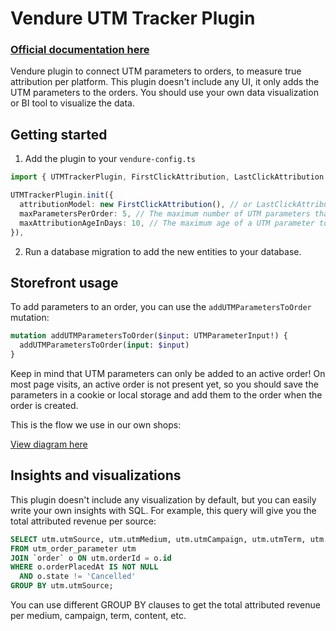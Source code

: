 # Vendure UTM Tracker Plugin

### [Official documentation here](https://pinelab-plugins.com/plugin/vendure-plugin-campaign-tracker)

Vendure plugin to connect UTM parameters to orders, to measure true attribution per platform. This plugin doesn't include any UI, it only adds the UTM parameters to the orders. You should use your own data visualization or BI tool to visualize the data.

## Getting started

1. Add the plugin to your `vendure-config.ts`

```ts
import { UTMTrackerPlugin, FirstClickAttribution, LastClickAttribution, LinearAttribution } from '@pinelab/vendure-plugin-utm-tracker';

UTMTrackerPlugin.init({
  attributionModel: new FirstClickAttribution(), // or LastClickAttribution, or LinearAttribution
  maxParametersPerOrder: 5, // The maximum number of UTM parameters that can be added to an order. If a customer adds more than this number, the oldest UTM parameters will be removed.
  maxAttributionAgeInDays: 10, // The maximum age of a UTM parameter to be attributed. If a UTM parameter is older than this number of days, it will not be attributed.
}),
```

2. Run a database migration to add the new entities to your database.

## Storefront usage

To add parameters to an order, you can use the `addUTMParametersToOrder` mutation:

```graphql
mutation addUTMParametersToOrder($input: UTMParameterInput!) {
  addUTMParametersToOrder(input: $input)
}
```

Keep in mind that UTM parameters can only be added to an active order! On most page visits, an active order is not present yet, so you should save the parameters in a cookie or local storage and add them to the order when the order is created.

This is the flow we use in our own shops:

[View diagram here ](https://editor.plantuml.com/uml/RLBDQiCm3BxxANHhSka3j8orT8mDzWTh3piL4Ik9cMCRMsafO-y-EQDTslLYiELFtu-qI8oH-yugDcm9DkjdUCE87J55U42dhN4Dt5k_LshugsQR9AMTIOOJ16m8zePRwBdRLjW5D8sxII4AR9lGqbmfKqEnhDZi27pK0WwH4Zc-BO5RSb1yK2eLmEoTU50GJWgy0nmXvufi8YXU_F1_rLBr2TPNQ26nZo9cBk-PBxT16mdrOIYHlcGJ_384SXeSxIze2vesK_7bv3Au4Am_9mAC4G-PRYmfcy0TNRORvL62SVybYmnJgzypEnio3XHh7xi4w62or1eUcRg9905LDkvxXgvdPEFTqVRJcSJAEqRZqY178-EL351hgPvcdjR-DITTVCb0LyTvZfBuBgzullFWFBVYyS-Ch8iFQY6Nl5u_)

## Insights and visualizations

This plugin doesn't include any visualization by default, but you can easily write your own insights with SQL. For example, this query will give you the total attributed revenue per source:

```sql
SELECT utm.utmSource, utm.utmMedium, utm.utmCampaign, utm.utmTerm, utm.utmContent, SUM(uop.attributedRevenue) AS totalAttributedRevenue
FROM utm_order_parameter utm
JOIN `order` o ON utm.orderId = o.id
WHERE o.orderPlacedAt IS NOT NULL
  AND o.state != 'Cancelled'
GROUP BY utm.utmSource;
```

You can use different GROUP BY clauses to get the total attributed revenue per medium, campaign, term, content, etc.
